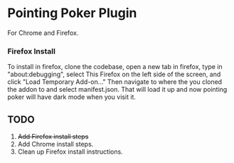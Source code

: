 # Pointing Poker Plugin
For Chrome and Firefox.

### Firefox Install
To install in firefox, clone the codebase, open a new tab in firefox, type in "about:debugging", select This Firefox on the left side of the screen, and click "Load Temporary Add-on..." Then navigate to where the you cloned the addon to and select manifest.json. That will load it up and now pointing poker will have dark mode when you visit it.

## TODO
1. ~~Add Firefox install steps~~
2. Add Chrome install steps.
3. Clean up Firefox install instructions.